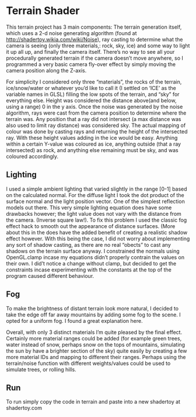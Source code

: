 # Terrain Shader



This terrain project has 3 main components: The terrain generation itself, which uses a 2-d noise generating algorithm (found at http://shadertoy.wikia.com/wiki/Noise), ray casting to determine what the camera is seeing (only three materials,: rock, sky, ice) and some way to light it up all up, and finally the camera itself. There’s no way to see all your procedurally generated terrain if the camera doesn’t move anywhere, so I programmed a very basic camera fly-over effect by simply moving the camera position along the Z-axis.

For simplicity I considered only three “materials”, the rocks of the terrain, ice/snow/water or whatever you’d like to call it (I settled on ‘ICE’ as the variable names in GLSL) filling the low spots of the terrain, and “sky” for everything else. Height was considered the distance above(and below, using a range) 0 in the y axis. Once the noise was generated by the noise algorithm, rays were cast from the camera position to determine where the terrain was. Any position that a ray did not intersect (a max distance was also used to limit ray distance) was considered sky. The actual mapping of colour was done by casting rays and returning the height of the intersected ray. With these height values adding in the ice would be easy. Anything within a certain Y-value was coloured as ice, anything outside (that a ray intersected) as rock, and anything else remaining must be sky, and was coloured accordingly.

## Lighting
I used a simple ambient lighting that varied slightly in the range [0-1] based on the calculated normal. For the diffuse light I took the dot product of the surface normal and the light position vector. One of the simplest reflection models out there. This very simple lighting equation does have some drawbacks however; the light value does not vary with the distance from the camera. (Inverse square law!). To fix this problem I used the classic fog effect hack to smooth out the appearance of distance surfaces. (More about this in the does have the added benefit of creating a realistic shadow effect however. With this being the case, I did not worry about implementing any sort of shadow casting, as there are no real “obects” to cast any shadows on the terrain surface anyway. I constrained the normals using OpenGL.clamp incase my equations didn’t properly contrain the values on their own. I did’t notice a change without clamp, but decided to get the constraints incase experimenting with the constants at the top of the program caused different behaviour.

## Fog
To make the brightness of distant terrain look more natural, I decided to take the edge off far away mountains by adding some fog to the scene. I opted for a uniform fog.  I found a great explanation here.

Overall, with only 3 distinct materials I’m quite pleased by the final effect. Certainly more material ranges could be added (for example green trees, water instead of snow, perhaps snow on the tops of mountains, simulating the sun by have a brighter section of the sky) quite easily by creating a few more material IDs and mapping to different their  ranges. Perhaps using the terrain/noise function with different weights/values could be used to simulate trees, or rolling hills.

## Run
To run simply copy the code in terrain and paste into a new shadertoy at shadertoy.com
